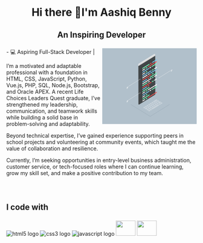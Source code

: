 <h1 align="center">Hi there 👋I'm Aashiq Benny</h1>

###

<h2 align="center">An Inspiring Developer</h2>

###

<img align="right" height="200" width="250" src="Comp Gif.gif"  />

###

<p align="left">-
  💻 Aspiring Full-Stack Developer | 

I’m a motivated and adaptable professional with a foundation in HTML, CSS, JavaScript, Python, Vue.js, PHP, SQL, Node.js, Bootstrap, and Oracle APEX. A recent Life Choices Leaders Quest graduate, I’ve strengthened my leadership, communication, and teamwork skills while building a solid base in problem-solving and adaptability.

Beyond technical expertise, I’ve gained experience supporting peers in school projects and volunteering at community events, which taught me the value of collaboration and resilience.

Currently, I’m seeking opportunities in entry-level business administration, customer service, or tech-focused roles where I can continue learning, grow my skill set, and make a positive contribution to my team.

###

<br clear="both">

<h2 align="left">I code with</h2>

###

<div align="left">
  <img src="https://cdn.jsdelivr.net/gh/devicons/devicon/icons/html5/html5-original.svg" height="40" width="52" alt="html5 logo"  />
  <img src="https://cdn.jsdelivr.net/gh/devicons/devicon/icons/css3/css3-original.svg" height="40" width="52" alt="css3 logo"  />
  <img src="https://cdn.jsdelivr.net/gh/devicons/devicon/icons/javascript/javascript-original.svg" height="40" width="52" alt="javascript logo"  />
  <img src="https://cdn.jsdelivr.net/gh/devicons/devicon/icons/bootstrap/bootstrap-original.svg" height="40" width="52 alt="bootstrap logo"  />
  <img src="https://cdn.jsdelivr.net/gh/devicons/devicon@latest/icons/mysql/mysql-original.svg"  height="40"  width="52 />
  <img src="https://cdn.jsdelivr.net/gh/devicons/devicon@latest/icons/python/python-original.svg" height="40"  width="52/>
  <img src="https://cdn.jsdelivr.net/gh/devicons/devicon@latest/icons/php/php-original.svg"  height="40"  width="52 />
          

 
  
  
</div>

###

<div align="center">
  
</div>

###

<br clear="both">


###
